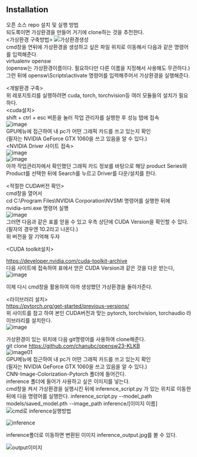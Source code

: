 ## Installation
오픈 소스 repo 설치 및 실행 방법  
되도록이면 가상환경을 만들어 거기에 clone하는 것을 추천한다.  
<가상환경 구축방법>
![가상환경생성](https://github.com/kimyeoungrok/openswAssignment_README/assets/127182406/20e937b6-f2d4-4a6d-9df1-5458c354219f)  
cmd창을 연뒤에 가상환경을 생성하고 싶은 파일 위치로 이동해서 다음과 같은 명령어를 입력해준다.  
virtualenv opensw   
(opensw는 가상환경이름이다. 필요하다만 다른 이름을 지정해서 사용해도 무관하다.)  
그런 뒤에 opensw\Scripts\activate 명령어를 입력해주어서 가상환경을 실행해준다.  

<개발환경 구축>  
위 레포지토리를 실행하려면 cuda, torch, torchvision등 여러 모듈들의 설치가 필요하다.  
<cuda설치>  
shift + ctrl + esc 버튼을 눌러 작업 관리자를 실행한 후 성능 탭에 접속  
![image](https://github.com/kimyeoungrok/openswAssignment_README/assets/127182406/ff93a7e6-182e-4670-b55e-91c0e2853d70)  
GPU메뉴에 접근하여 내 pc가 어떤 그래픽 카드를 쓰고 있는지 확인  
(필자는 NVIDIA GeForce GTX 1060을 쓰고 있음을 알 수 있다.)  
<NVIDIA Driver 사이트 접속>  
![image](https://github.com/kimyeoungrok/openswAssignment_README/assets/127182406/c5530677-0496-4e66-8e5a-94799e1c0afd)  
![image](https://github.com/kimyeoungrok/openswAssignment_README/assets/127182406/6fa65bcf-eff9-4342-83ee-63a14331db3f)  
아까 작업관리자에서 확인했던 그래픽 카드 정보를 바탕으로 해당 product Series와 Product를 선택한 뒤에 Search를 누르고 Driver를 다운/설치를 한다.  
  
<적절한 CUDA버전 확인>  
cmd창을 열어서  
cd C:\Program Files\NVIDIA Corporation\NVSMI 명령어를 실행한 뒤에  
nvidia-smi.exe 명령어 실행  
![image](https://github.com/kimyeoungrok/openswAssignment_README/assets/127182406/ed80560e-9095-4712-88d7-ba2652a16df9)  
그러면 다음과 같은 표를 얻을 수 있고 우측 상단에 CUDA Version을 확인할 수 있다.  
(필자의 경우엔 10.2라고 나온다.)  
위 버전을 잘 기억해 두자  
  
<CUDA toolkit설치>  
  
https://developer.nvidia.com/cuda-toolkit-archive  
다음 사이트에 접속하여 표에서 얻은 CUDA Version과 같은 것을 다운 받는다,  
![image](https://github.com/kimyeoungrok/openswAssignment_README/assets/127182406/1eead272-d0b6-483f-a85a-a9ff89aa8d9c)  

이제 다시 cmd창을 활용하여 아까 생성했던 가상환경을 돌아가준다.  
  
<라이브러리 설치>  
https://pytorch.org/get-started/previous-versions/  
위 사이트를 참고 하여 본인 CUDA버전과 맞는 pytorch, torchvision, torchaudio 라이브러리를 설치한다.  
![image](https://github.com/kimyeoungrok/openswAssignment_README/assets/127182406/b8095fb2-bf2c-4658-9527-b40f3ad82d1a)  



가상환경이 있는 위치에 다음 git명령어를 사용하여 clone해준다.  
git clone https://github.com/chanubc/opensw23-KLKB  
![image01](https://github.com/chanubc/opensw23-KLKB/assets/106955456/43be217b-19f9-4025-ab66-776f5452950a)  
GPU메뉴에 접근하여 내 pc가 어떤 그래픽 카드를 쓰고 있는지 확인  
(필자는 NVIDIA GeForce GTX 1060을 쓰고 있음을 알 수 있다.)  
CNN-Image-Colorization-Pytorch 폴더에 들어간다.  
inference 폴더에 들어가 사용하고 싶은 이미지를 넣는다.  
cmd창을 켜서 가상환경을 실행시킨 뒤에 inference_script.py 가 있는 위치로 이동한 뒤에 다음 명령어를 실행한다.
inference_script.py --model_path models/saved_model.pth --image_path inference/[이미지 이름]
![cmd로 inference실행방법](https://github.com/chanubc/opensw23-KLKB/assets/127182406/7354c0ca-4625-4b63-b0c6-41447066366f)  


![inference](https://github.com/chanubc/opensw23-KLKB/assets/127182406/179b974e-c4c9-4055-976a-3a4643f463ef)  

inference폴더로 이동하면 변환된 이미지 inference_output.jpg를 볼 수 있다.

![output이미지](https://github.com/chanubc/opensw23-KLKB/assets/127182406/05a98fc3-e1de-4ab6-8dec-45b618f1b831)  
